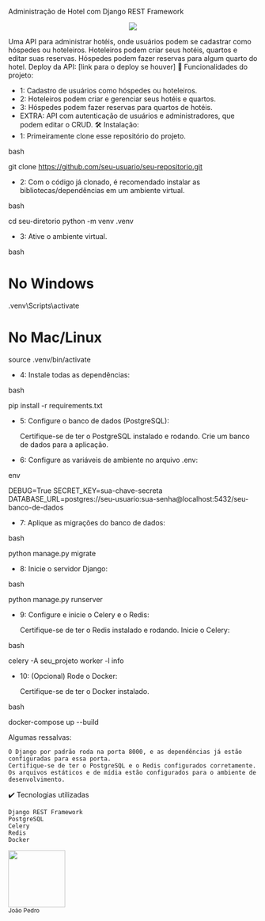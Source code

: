Administração de Hotel com Django REST Framework
<p align="center">
<img src="http://img.shields.io/static/v1?label=STATUS&message=Em%20Desenvolvimento&color=YELLOW&style=for-the-badge">
</p>

Uma API para administrar hotéis, onde usuários podem se cadastrar como hóspedes ou hoteleiros. Hoteleiros podem criar seus hotéis, quartos e editar suas reservas. Hóspedes podem fazer reservas para algum quarto do hotel.
Deploy da API: [link para o deploy se houver]
🔨 Funcionalidades do projeto:
- 1: Cadastro de usuários como hóspedes ou hoteleiros.
- 2: Hoteleiros podem criar e gerenciar seus hotéis e quartos.
- 3: Hóspedes podem fazer reservas para quartos de hotéis.
- EXTRA: API com autenticação de usuários e administradores, que podem editar o CRUD.
🛠️ Instalação:
- 1: Primeiramente clone esse repositório do projeto.

bash

git clone https://github.com/seu-usuario/seu-repositorio.git

- 2: Com o código já clonado, é recomendado instalar as bibliotecas/dependências em um ambiente virtual.

bash

cd seu-diretorio
python -m venv .venv

- 3: Ative o ambiente virtual.

bash

# No Windows
.venv\Scripts\activate

# No Mac/Linux
source .venv/bin/activate

- 4: Instale todas as dependências:

bash

pip install -r requirements.txt

- 5: Configure o banco de dados (PostgreSQL):

    Certifique-se de ter o PostgreSQL instalado e rodando.
    Crie um banco de dados para a aplicação.

- 6: Configure as variáveis de ambiente no arquivo .env:

env

DEBUG=True
SECRET_KEY=sua-chave-secreta
DATABASE_URL=postgres://seu-usuario:sua-senha@localhost:5432/seu-banco-de-dados

- 7: Aplique as migrações do banco de dados:

bash

python manage.py migrate

- 8: Inicie o servidor Django:

bash

python manage.py runserver

- 9: Configure e inicie o Celery e o Redis:

    Certifique-se de ter o Redis instalado e rodando.
    Inicie o Celery:

bash

celery -A seu_projeto worker -l info

- 10: (Opcional) Rode o Docker:

    Certifique-se de ter o Docker instalado.

bash

docker-compose up --build

Algumas ressalvas:

    O Django por padrão roda na porta 8000, e as dependências já estão configuradas para essa porta.
    Certifique-se de ter o PostgreSQL e o Redis configurados corretamente.
    Os arquivos estáticos e de mídia estão configurados para o ambiente de desenvolvimento.

✔️ Tecnologias utilizadas

    Django REST Framework
    PostgreSQL
    Celery
    Redis
    Docker

<img loading="lazy" src="https://avatars.githubusercontent.com/u/88624922?v=4" width=115><br><sub>João Pedro</sub>